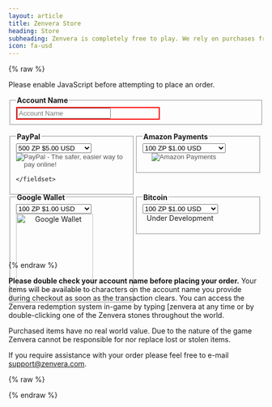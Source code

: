 ```yaml
---
layout: article
title: Zenvera Store
heading: Store
subheading: Zenvera is completely free to play. We rely on purchases from the Zenvera store to offset project expenses.
icon: fa-usd
---
```


{% raw %}

<noscript>Please enable JavaScript before attempting to place an order.</noscript>

<script type='text/javascript'>
    $(document).ready( function() {
        $('#pp-btn').attr('disabled', false);
        $('#a-btn').attr('disabled', false);
    });

    function EnsureAccount(fId) {
        var a = $('#account-name').val().trim();
        if(!a.length) {
            return false;
        }
        
        $(fId).val(a);
        return true;
   }
</script>

<div>
    <fieldset>
        <legend><strong>Account Name</strong></legend>
        <div style="width: 280px; border: 2px; border-style: solid; border-color: red;">
                <input type="text" name="account-name" id="account-name" maxlength="32" placeholder="Account Name">
        </div>
    </fieldset>
</div>
<p></p>
<div style="width: 250px; height: 120px; float: left;">
    <fieldset>
    <legend><strong>PayPal</strong></legend>
    <form action="https://www.paypal.com/cgi-bin/webscr" onsubmit='return EnsureAccount("#p-a");' method="post" target="_top">
        <input type="hidden" name="cmd" value="_s-xclick">
        <input type="hidden" name="hosted_button_id" value="J4QQMTXMQYS7N">
        <div>
            <input type="hidden" name="on0" value="Zenvera Points">
            <div style="display: inline-block;">
                <select name="os0">
                    <option value="500 ZP">500 ZP $5.00 USD</option>
                    <option value="1100 ZP">1100 ZP $10.00 USD</option>
                    <option value="2400 ZP">2400 ZP $20.00 USD</option>
                    <option value="6500 ZP">6500 ZP $50.00 USD</option>
                </select>
                <input type="hidden" name="on1" value="Account Name">
                <input type="hidden" name="os1" id="p-a">
                <div style="text-align: center;">
                    <input type="hidden" name="currency_code" value="USD">
                    <input id="pp-btn" disabled="true" type="image" src="https://www.paypalobjects.com/en_US/i/btn/btn_buynowCC_LG.gif" border="0" name="submit" alt="PayPal - The safer, easier way to pay online!">
                    <img alt="" border="0" src="https://www.paypalobjects.com/en_US/i/scr/pixel.gif" width="1" height="1">
                </div>
            </div>
        </div>
    </form>

<!--
<form action="https://www.paypal.com/cgi-bin/webscr" method="post" target="_top">
<input type="hidden" name="cmd" value="_s-xclick">
<input type="hidden" name="hosted_button_id" value="FEM5HV5S2PHMA">
<table>
<tr><td><input type="hidden" name="on0" value="Zenvera Points">Zenvera Points</td></tr><tr><td><select name="os0">
	<option value="625 ZP">625 ZP $5.00 USD</option>
	<option value="1375 ZP">1375 ZP $10.00 USD</option>
	<option value="3000 ZP">3000 ZP $20.00 USD</option>
	<option value="8125 ZP">8125 ZP $50.00 USD</option>
</select> </td></tr>
<tr><td><input type="hidden" name="on1" value="Account Name">Account Name</td></tr><tr><td><input type="text" name="os1" maxlength="200" placeholder="Account Name"></td></tr>
</table>
<input type="hidden" name="currency_code" value="USD">
<input type="image" src="https://www.paypalobjects.com/en_US/i/btn/btn_buynowCC_LG.gif" border="0" name="submit" alt="PayPal - The safer, easier way to pay online!">
<img alt="" border="0" src="https://www.paypalobjects.com/en_US/i/scr/pixel.gif" width="1" height="1">
</form>
-->
    </fieldset>
</div>

<div style="width: 250px; height: 120px; float: left;">
    <fieldset>
    <legend><strong>Amazon Payments</strong></legend>
    <form action="https://zenvera.herokuapp.com/store/store-amazon.php" onsubmit='return EnsureAccount("#a-a");' method="post" target="_top">
        <div>
            <input type="hidden" name="on0" value="Zenvera Points">
            <div style="display: inline-block;">
                <select name="os0">
                    <option value="100 ZP">100 ZP $1.00 USD</option>
                    <option value="500 ZP">500 ZP $5.00 USD</option>
                    <option value="1100 ZP">1100 ZP $9.99 USD</option>
                    <option value="2400 ZP">2400 ZP $20.00 USD</option>
                    <option value="6500 ZP">6500 ZP $50.00 USD</option>
		    <option value="14000 ZP">14000 ZP $100.00 USD</option>
                </select>
                <input type="hidden" name="on1" value="Account Name">
                <input type="hidden" name="os1" id="a-a">
                <div style="text-align: center;"><input id="a-btn" disabled="true" type="image" src="https://authorize.payments.amazon.com/pba/images/payNowButton.png" border="0" name="submit" alt="Amazon Payments"></div>
            </div>
        </div>
    </form>
    </fieldset>
</div>

<script src="https://checkout.google.com/inapp/lib/buy.js"></script>
<script type='text/javascript'>
    function RunButton() {
        if (!EnsureAccount('#g-a'))
            return false;

        $.post( "https://zenvera.herokuapp.com/store/google/generateJWT.php", $("#googleWalletForm").serialize(), function( data ) {
        google.payments.inapp.buy({ jwt: data.genJWT, success: function() {console.log('success');}, failure: function(result) {console.log(result.response.errorType);} }); }, "json"); return false; 
    }
</script>
<div style="width: 250px; height: 120px; float: left;">
    <fieldset>
    <legend><strong>Google Wallet</strong></legend>
    <form action="#" onsubmit="return RunButton();" id="googleWalletForm">
        <div>
            <input type="hidden" name="on0" value="Zenvera Points">
            <div style="display: inline-block;">
                <select name="os0">
                    <option value="100 ZP">100 ZP $1.00 USD</option>
                    <option value="500 ZP">500 ZP $5.00 USD</option>
                    <option value="1100 ZP">1100 ZP $9.99 USD</option>
                    <option value="2400 ZP">2400 ZP $20.00 USD</option>
                    <option value="6500 ZP">6500 ZP $50.00 USD</option>
                </select>
                <input type="hidden" name="on1" value="Account Name">
                <input type="hidden" name="os1" id="g-a">
                <!--<img src="https://checkout.google.com/buttons/checkoutMobile.gif?merchant_id=176727849928054&w=152&h=30&style=white&variant=no-text&loc=en_US" border="0" alt="Google Wallet" id='buyButton' value='buy' onclick='RunButton();'>-->
                <div style="text-align: center;"><img src="https://zenvera.com/images/buy-button.png" width="152" border="0" alt="Google Wallet" id='buyButton' value='buy' onclick='RunButton();'></div>
            </div>
        </div>
    </form>
    </fieldset>
</div>
<div style="width: 250px; height: 120px; float: left;">
    <fieldset>
    <legend><strong>Bitcoin</strong></legend>
    <form action="https://zenvera.herokuapp.com/store/store-coinbase.php" method="post" target="_top">
        <div>
            <input type="hidden" name="on0" value="Zenvera Points">
            <div style="display: inline-block;">
                <select name="os0">
                    <option value="100 ZP">100 ZP $1.00 USD</option>
                    <option value="500 ZP">500 ZP $5.00 USD</option>
                    <option value="1100 ZP">1100 ZP $9.99 USD</option>
                    <option value="2400 ZP">2400 ZP $20.00 USD</option>
                    <option value="6500 ZP">6500 ZP $50.00 USD</option>
                </select>
                <input type="hidden" name="on1" value="Account Name">
                <input type="hidden" name="os1" id="c-a">
                <div style="text-align: center;">Under Development</div>
                <!--<input type="image" src="https://coinbase.com/assets/buttons/buy_now_small-2161bfbbcfc0444a0c26cdac30778f7a.png" border="0" name="submit" alt="Bitcoin">-->
            </div>
        </div>
    </form>
    </fieldset>
</div>
<br style="clear: both;">

{% endraw %}

__Please double check your account name before placing your order.__
Your items will be available to characters on the account name you provide during checkout as soon as the transaction clears.
You can access the Zenvera redemption system in-game by typing [zenvera at any time or by double-clicking one of the Zenvera stones throughout the world.

Purchased items have no real world value. Due to the nature of the game Zenvera cannot be responsible for nor replace lost or stolen items.

If you require assistance with your order please feel free to e-mail support@zenvera.com.

{% raw %}
<script type='text/javascript'>
    $(document).ready( function() {
        var zv = ('https:' == document.location.protocol ? 'https://zenvera.herokuapp.com/' : 'http://api.zenvera.com/');
        $.get(zv+'store/current.php', function(data) {
            var uo = ('https:' == document.location.protocol ? 'https://ultima.herokuapp.com/' : 'http://uo.cx/');
            var json = $.parseJSON(data);
            for (var i = 0; i < json.length; i++) {
                var item = json[i];
                console.log(item);
            }
        });
    });
</script>
{% endraw %}